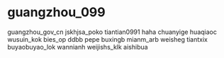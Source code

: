 # guangzhou_099
guangzhou_gov_cn
jskhjsa_poko
tiantian0991
haha
chuanyige
huaqiaoc
wusuin_kok
bies_op
ddbb
pepe
buxingb
mianm_arb
weisheg
tiantxix
buyaobuyao_lok
wannianh
weijishs_klk
aishibua
